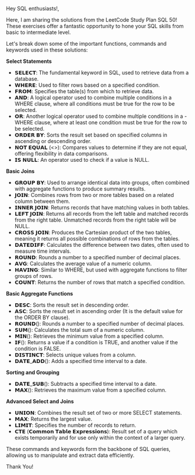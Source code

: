 Hey SQL enthusiasts!,

Here, I am sharing the solutions from the LeetCode Study Plan SQL 50! These exercises offer a fantastic opportunity to hone your SQL skills from basic to intermediate level.

Let's break down some of the important functions, commands and keywords used in these solutions:

**Select Statements**
- 𝗦𝗘𝗟𝗘𝗖𝗧: The fundamental keyword in SQL, used to retrieve data from a database.
- 𝗪𝗛𝗘𝗥𝗘: Used to filter rows based on a specified condition.
- 𝗙𝗥𝗢𝗠: Specifies the table(s) from which to retrieve data.
- 𝗔𝗡𝗗: A logical operator used to combine multiple conditions in a WHERE clause, where all conditions must be true for the row to be selected.
- 𝗢𝗥: Another logical operator used to combine multiple conditions in a - WHERE clause, where at least one condition must be true for the row to be selected.
- 𝗢𝗥𝗗𝗘𝗥 𝗕𝗬: Sorts the result set based on specified columns in ascending or descending order.
- 𝗡𝗢𝗧 𝗘𝗤𝗨𝗔𝗟 (<>): Compares values to determine if they are not equal, offering flexibility in data comparisons.
- 𝗜𝗦 𝗡𝗨𝗟𝗟: An operator used to check if a value is NULL.

**Basic Joins**
- 𝗚𝗥𝗢𝗨𝗣 𝗕𝗬: Used to arrange identical data into groups, often combined with aggregate functions to produce summary results.
- 𝗝𝗢𝗜𝗡: Combines rows from two or more tables based on a related column between them.
- 𝗜𝗡𝗡𝗘𝗥 𝗝𝗢𝗜𝗡: Returns records that have matching values in both tables.
- 𝗟𝗘𝗙𝗧 𝗝𝗢𝗜𝗡: Returns all records from the left table and matched records from the right table. Unmatched records from the right table will be NULL.
- 𝗖𝗥𝗢𝗦𝗦 𝗝𝗢𝗜𝗡: Produces the Cartesian product of the two tables, meaning it returns all possible combinations of rows from the tables.
- 𝗗𝗔𝗧𝗘𝗗𝗜𝗙𝗙: Calculates the difference between two dates, often used to measure time intervals.
- 𝗥𝗢𝗨𝗡𝗗: Rounds a number to a specified number of decimal places.
- 𝗔𝗩𝗚: Calculates the average value of a numeric column.
- 𝗛𝗔𝗩𝗜𝗡𝗚: Similar to WHERE, but used with aggregate functions to filter groups of rows.
- 𝗖𝗢𝗨𝗡𝗧: Returns the number of rows that match a specified condition.

**Basic Aggregate Functions**
- 𝗗𝗘𝗦𝗖: Sorts the result set in descending order.
- 𝗔𝗦𝗖: Sorts the result set in ascending order (It is the default value for the ORDER BY clause).
- 𝗥𝗢𝗨𝗡𝗗(): Rounds a number to a specified number of decimal places.
- 𝗦𝗨𝗠(): Calculates the total sum of a numeric column.
- 𝗠𝗜𝗡(): Retrieves the minimum value from a specified column.
- 𝗜𝗙(): Returns a value if a condition is TRUE, and another value if the condition is FALSE.
- 𝗗𝗜𝗦𝗧𝗜𝗡𝗖𝗧: Selects unique values from a column.
- 𝗗𝗔𝗧𝗘_𝗔𝗗𝗗(): Adds a specified time interval to a date.

**Sorting and Grouping**
- 𝗗𝗔𝗧𝗘_𝗦𝗨𝗕(): Subtracts a specified time interval to a date.
- 𝗠𝗔𝗫(): Retrieves the maximum value from a specified column.

**Advanced Select and Joins**
- 𝗨𝗡𝗜𝗢𝗡: Combines the result set of two or more SELECT statements.
- 𝗠𝗔𝗫: Returns the largest value.
- 𝗟𝗜𝗠𝗜𝗧: Specifies the number of records to return.
- 𝗖𝗧𝗘 (𝗖𝗼𝗺𝗺𝗼𝗻 𝗧𝗮𝗯𝗹𝗲 𝗘𝘅𝗽𝗿𝗲𝘀𝘀𝗶𝗼𝗻𝘀): Result set of a query which exists temporarily and for use only within the context of a larger query.

These commands and keywords form the backbone of SQL queries, allowing us to manipulate and extract data efficiently.

Thank You!
